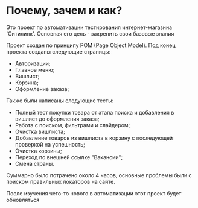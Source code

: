 # Почему, зачем и как?
Это проект по автоматизации тестирования интернет-магазина 'Ситилинк'. Основная его цель - закрепить свои базовые знания 

Проект создан по принципу POM (Page Object Model). Под конец проекта созданы следующие страницы:
- Авторизации;
- Главное меню;
- Вишлист;
- Корзина;
- Оформление заказа;

Также были написаны следующие тесты:
- Полный тест покупки товара от этапа поиска и добавления в вишлист до оформления заказа;
- Работа с поиском, фильтрами и слайдером;
- Очистка вишлиста;
- Добавление товаров из вишлиста в корзину с последующей проверкой на успешность;
- Очистка корзины;
- Переход по внешней ссылке "Вакансии";
- Смена страны.

Суммарно было потрачено около 4 часов, основные проблемы были с поиском правильных локаторов на сайте.

После изучения чего-то нового в автоматизации этот проект будет обновляться  
